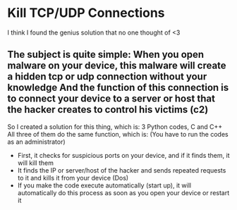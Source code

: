# Kill TCP/UDP Connections

I think I found the genius solution that no one thought of <3

The subject is quite simple:
When you open malware on your device, this malware will create a hidden tcp or udp connection without your knowledge
And the function of this connection is to connect your device to a server or host that the hacker creates to control his victims (c2)
---
So I created a solution for this thing, which is:
3 Python codes, C and C++
All three of them do the same function, which is:
(You have to run the codes as an administrator)
- First, it checks for suspicious ports on your device, and if it finds them, it will kill them
- It finds the IP or server/host of the hacker and sends repeated requests to it and kills it from your device (Dos)
- If you make the code execute automatically (start up), it will automatically do this process as soon as you open your device or restart it
